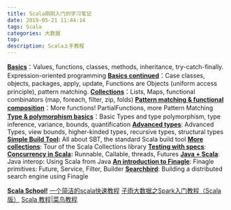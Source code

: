 ```yaml
---
title: Scala刚刚入门的学习笔记
date: 2019-05-21 11:44:14
tags: Scala
categories: 大数据
top:
description: Scala上手教程
---
```


**[Basics](http://twitter.github.io/scala_school/basics.html)**：Values, functions, classes, methods, inheritance, try-catch-finally. Expression-oriented programming
**[Basics continued](http://twitter.github.io/scala_school/basics2.html)**：Case classes, objects, packages, apply, update, Functions are Objects (uniform access principle), pattern matching.
**[Collections](http://twitter.github.io/scala_school/collections.html)**：Lists, Maps, functional combinators (map, foreach, filter, zip, folds)
**[Pattern matching & functional composition](http://twitter.github.io/scala_school/pattern-matching-and-functional-composition.html)**：More functions! PartialFunctions, more Pattern Matching
**[Type & polymorphism basics](http://twitter.github.io/scala_school/type-basics.html)**：Basic Types and type polymorphism, type inference, variance, bounds, quantification
**[Advanced types](http://twitter.github.io/scala_school/advanced-types.html)**: Advanced Types, view bounds, higher-kinded types, recursive types, structural types
**[Simple Build Tool](http://twitter.github.io/scala_school/sbt.html):** All about SBT, the standard Scala build tool
**[More collections](http://twitter.github.io/scala_school/coll2.html)**: Tour of the Scala Collections library
**[Testing with specs](http://twitter.github.io/scala_school/specs.html)**:
**[Concurrency in Scala](http://twitter.github.io/scala_school/concurrency.html):** Runnable, Callable, threads, Futures
**[Java + Scala](http://twitter.github.io/scala_school/java.html)**: Java interop: Using Scala from Java
**[An introduction to Finagle](http://twitter.github.io/scala_school/finagle.html)**: Finagle primitives: Future, Service, Filter, Builder
**[Searchbird](http://twitter.github.io/scala_school/searchbird.html)**: Building a distributed search engine using Finagle

**[Scala School!](http://twitter.github.io/scala_school/)**
[一个简洁的scala快速教程](https://www.52cs.com/archives/3077)
[子雨大数据之Spark入门教程（Scala版）](http://dblab.xmu.edu.cn/blog/spark/)
[Scala 教程|菜鸟教程](https://www.runoob.com/scala/scala-tutorial.html)
